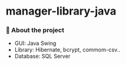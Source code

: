 # manager-library-java
### :dart: About the project

- GUI: Java Swing
- Library: Hibernate, bcrypt, commom-csv..
- Database: SQL Server
